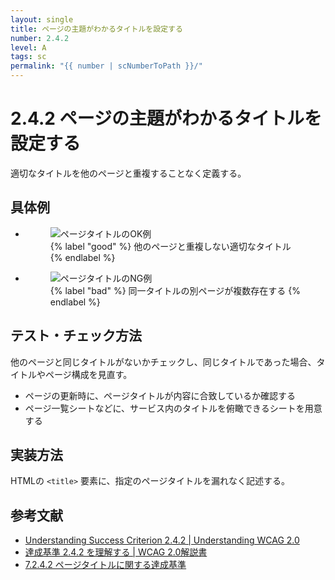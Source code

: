 ```yaml
---
layout: single
title: ページの主題がわかるタイトルを設定する
number: 2.4.2
level: A
tags: sc
permalink: "{{ number | scNumberToPath }}/"
---
```


# 2.4.2 ページの主題がわかるタイトルを設定する

適切なタイトルを他のページと重複することなく定義する。

## 具体例

<ul class="Figurelist">
<li>
<figure>
<img src="/img/2/4/2/2.4.2_2.svg" alt="ページタイトルのOK例" />
<figcaption>
{% label "good" %}
他のページと重複しない適切なタイトル
{% endlabel %}
</figcaption>
</figure>
</li>
<li>
<figure>
<img src="/img/2/4/2/2.4.2_1.svg" alt="ページタイトルのNG例" />
<figcaption>
{% label "bad" %}
同一タイトルの別ページが複数存在する
{% endlabel %}
</figcaption>
</figure>
</li>
</ul>

## テスト・チェック方法

他のページと同じタイトルがないかチェックし、同じタイトルであった場合、タイトルやページ構成を見直す。

- ページの更新時に、ページタイトルが内容に合致しているか確認する
- ページ一覧シートなどに、サービス内のタイトルを俯瞰できるシートを用意する

## 実装方法

HTMLの `<title>` 要素に、指定のページタイトルを漏れなく記述する。

## 参考文献

- [Understanding Success Criterion 2.4.2 | Understanding WCAG 2.0](https://www.w3.org/TR/UNDERSTANDING-WCAG20/navigation-mechanisms-title.html)
- [達成基準 2.4.2 を理解する | WCAG 2.0解説書](https://waic.jp/docs/UNDERSTANDING-WCAG20/navigation-mechanisms-title.html)
- [7.2.4.2 ページタイトルに関する達成基準](http://waic.jp/docs/jis2010/test-guidelines/201211/icl-7.2.4.2.html)
